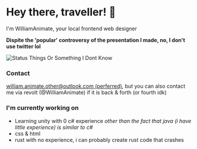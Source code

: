 # Hey there, traveller! 👋
I'm WilliamAnimate, your local frontend web designer

**Dispite the 'popular' controversy of the presentation I made, no, I don't use twitter lol**

<!-- 
![Top langs](https://github-readme-stats.vercel.app/api/top-langs/?username=WilliamAnimate&show_icons=true&theme=dark&layout=compact&custom_title=Languages%20I%20Use%20Here%20Most)] 
-->
![Status Things Or Something I Dont Know](https://github-readme-stats.vercel.app/api?username=WilliamAnimate&count_private=true&theme=dark&show_icons=true&custom_title=My%20stats&layout=compact)

### Contact
[william.animate.other@outlook.com (perferred)](mailto://william.animate.other@outlook.com), but you can also contact me via revolt (@WilliamAnimate) if it is back & forth (or fourth idk)

### I'm currently working on
- Learning unity with 0 c# experience *other than the fact that java (i have little experience) is similar to c#*
- css & html
- rust with no experience, i can probably create rust code that crashes


<!--
**WilliamAnimate/WilliamAnimate** is a ✨ _special_ ✨ repository because its `README.md` (this file) appears on your GitHub profile.

Here are some ideas to get you started:

- 🔭 I’m currently working on ...
- 🌱 I’m currently learning ...
- 👯 I’m looking to collaborate on ...
- 🤔 I’m looking for help with ...
- 💬 Ask me about ...
- 📫 How to reach me: ...
- 😄 Pronouns: ...
- ⚡ Fun fact: ...
- Something else
-->
